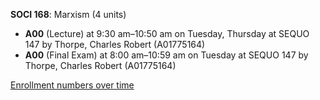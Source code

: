 **SOCI 168**: Marxism (4 units)

- **A00** (Lecture) at 9:30 am–10:50 am on Tuesday, Thursday at SEQUO 147 by Thorpe, Charles Robert (A01775164)
- **A00** (Final Exam) at 8:00 am–10:59 am on Tuesday at SEQUO 147 by Thorpe, Charles Robert (A01775164)

[Enrollment numbers over time](./SOCI168.tsv)
